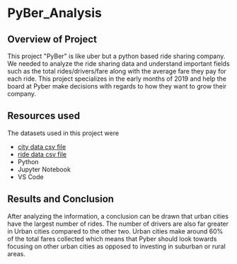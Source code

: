 # PyBer_Analysis

## Overview of Project
This project "PyBer" is like uber but a python based ride sharing company. We needed to analyze the ride sharing data and understand important fields such as the total rides/drivers/fare along with the average fare they pay for each ride. This project specializes in the early months of 2019 and help the board at Pyber make decisions with regards to how they want to grow their company.

## Resources used
The datasets used in this project were 
* [city data csv file](/Resources/city_data.csv)
* [ride data csv file](/Resources/ride_data.csv)
* Python
* Jupyter Notebook
* VS Code

## Results and Conclusion
After analyzing the information, a conclusion can be drawn that urban cities have the largest number of rides. The number of drivers are also far greater in Urban cities compared to the other two. Urban cities make around 60% of the total fares collected which means that Pyber should look towards focusing on other urban cities as opposed to investing in suburban or rural areas. 

